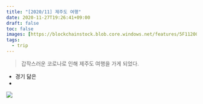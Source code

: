 ```yaml
---
title: "[2020/11] 제주도 여행"
date: 2020-11-27T19:26:41+09:00
draft: false
toc: false
images: [https://blockchainstock.blob.core.windows.net/features/5F112006F4089F103895B78090CD2D36E34960F933AA98399DF386359E894ADC.jpg]
tags:
  - trip
---
```



> 갑작스러운 코로나로 인해 제주도 여행을 가게 되었다.


- 경기 닮은
- 
![](https://blockchainstock.blob.core.windows.net/features/5F112006F4089F103895B78090CD2D36E34960F933AA98399DF386359E894ADC.jpg)



